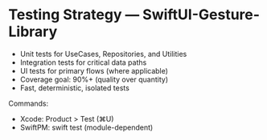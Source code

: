 # Testing Strategy — SwiftUI-Gesture-Library

- Unit tests for UseCases, Repositories, and Utilities
- Integration tests for critical data paths
- UI tests for primary flows (where applicable)
- Coverage goal: 90%+ (quality over quantity)
- Fast, deterministic, isolated tests

Commands:
- Xcode: Product > Test (⌘U)
- SwiftPM: swift test (module-dependent)
